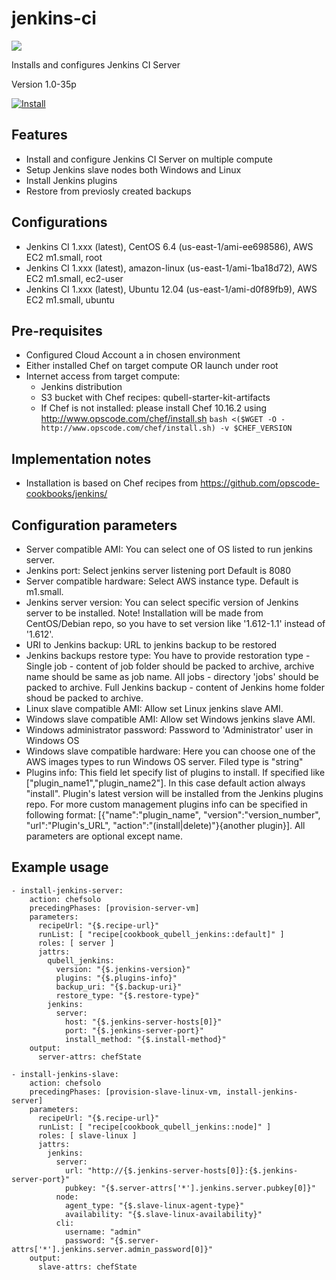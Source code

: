 jenkins-ci
==========

![](://s3.amazonaws.com/qubell-images/jenkins-logo.png)

Installs and configures Jenkins CI Server

Version 1.0-35p

[![Install](https://raw.github.com/qubell-bazaar/component-skeleton/master/img/install.png)](https://express.qubell.com/applications/upload?metadataUrl=https://raw.github.com/qubell-bazaar/component-jenkins/1.0-35p/meta.yml)

Features
--------

 - Install and configure Jenkins CI Server on multiple compute
 - Setup Jenkins slave nodes both Windows and Linux
 - Install Jenkins plugins
 - Restore from previosly created backups

Configurations
--------------
 - Jenkins CI 1.xxx (latest), CentOS 6.4 (us-east-1/ami-ee698586), AWS EC2 m1.small, root
 - Jenkins CI 1.xxx (latest), amazon-linux (us-east-1/ami-1ba18d72), AWS EC2 m1.small, ec2-user
 - Jenkins CI 1.xxx (latest), Ubuntu 12.04 (us-east-1/ami-d0f89fb9), AWS EC2 m1.small, ubuntu


Pre-requisites
--------------
 - Configured Cloud Account a in chosen environment
 - Either installed Chef on target compute OR launch under root
 - Internet access from target compute:
   - Jenkins distribution
   - S3 bucket with Chef recipes: qubell-starter-kit-artifacts
   - If Chef is not installed: please install Chef 10.16.2 using http://www.opscode.com/chef/install.sh ```bash <($WGET -O - http://www.opscode.com/chef/install.sh) -v $CHEF_VERSION```

Implementation notes
--------------------
 - Installation is based on Chef recipes from https://github.com/opscode-cookbooks/jenkins/

Configuration parameters
------------------------
 - Server compatible AMI: You can select one of OS listed to run jenkins server.
 - Jenkins port: Select jenkins server listening port Default is 8080
 - Server compatible hardware: Select AWS instance type. Default is m1.small.
 - Jenkins server version: You can select specific version of Jenkins server to be installed.
   Note! Installation will be made from CentOS/Debian repo, so you have to set version like '1.612-1.1' instead of '1.612'.
 - URI to Jenkins backup: URL to jenkins backup to be restored
 - Jenkins backups restore type: You have to provide restoration type - 
   Single job - content of job folder should be packed to archive, archive name should be same as job name. 
   All jobs - directory 'jobs' should be packed to archive.
   Full Jenkins backup - content of Jenkins home folder shoud be packed to archive.
 - Linux slave compatible AMI: Allow set Linux jenkins slave AMI.
 - Windows slave compatible AMI: Allow set Windows jenkins slave AMI.
 - Windows administrator password: Password to 'Administrator' user in Windows OS
 - Windows slave compatible hardware: Here you can choose one of the AWS images types to run Windows OS server. Filed type is "string"
 - Plugins info: This field let specify list of plugins to install. 
   If specified like ["plugin_name1","plugin_name2"]. In this case default action always "install". Plugin's latest version will be installed from the Jenkins plugins repo.
   For more custom management plugins info can be specified in following format: [{"name":"plugin_name", "version":"version_number", "url":"Plugin's_URL", "action":"(install|delete)"}{another plugin}].
   All parameters are optional except name.

Example usage
-------------
```
- install-jenkins-server:
    action: chefsolo
    precedingPhases: [provision-server-vm]
    parameters:
      recipeUrl: "{$.recipe-url}"
      runList: [ "recipe[cookbook_qubell_jenkins::default]" ]
      roles: [ server ]
      jattrs:
        qubell_jenkins: 
          version: "{$.jenkins-version}"
          plugins: "{$.plugins-info}"
          backup_uri: "{$.backup-uri}"
          restore_type: "{$.restore-type}"
        jenkins:
          server:
            host: "{$.jenkins-server-hosts[0]}"
            port: "{$.jenkins-server-port}"
            install_method: "{$.install-method}"
    output:
      server-attrs: chefState

- install-jenkins-slave:
    action: chefsolo
    precedingPhases: [provision-slave-linux-vm, install-jenkins-server]
    parameters:
      recipeUrl: "{$.recipe-url}"
      runList: [ "recipe[cookbook_qubell_jenkins::node]" ]
      roles: [ slave-linux ]
      jattrs:
        jenkins:
          server:
            url: "http://{$.jenkins-server-hosts[0]}:{$.jenkins-server-port}"
            pubkey: "{$.server-attrs['*'].jenkins.server.pubkey[0]}"
          node:
            agent_type: "{$.slave-linux-agent-type}"
            availability: "{$.slave-linux-availability}"
          cli:
            username: "admin"
            password: "{$.server-attrs['*'].jenkins.server.admin_password[0]}"
    output:
      slave-attrs: chefState
``` 
